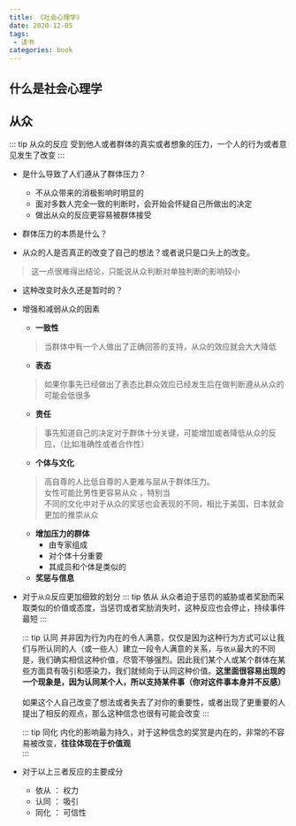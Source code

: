 ```yaml
---
title: 《社会心理学》
date: 2020-12-05
tags:
 - 读书
categories: book
---
```



## 什么是社会心理学


## 从众
::: tip 从众的反应
受到他人或者群体的真实或者想象的压力，一个人的行为或者意见发生了改变
:::

- 是什么导致了人们遵从了群体压力？
  + 不从众带来的消极影响时明显的
  + 面对多数人完全一致的判断时，会开始会怀疑自己所做出的决定
  + 做出从众的反应更容易被群体接受


- 群体压力的本质是什么？

- 从众的人是否真正的改变了自己的想法？或者说只是口头上的改变。
  
> 这一点很难得出结论，只能说从众判断对单独判断的影响较小

- 这种改变时永久还是暂时的？

- 增强和减弱从众的因素
  + **一致性**
  > 当群体中有一个人做出了正确回答的支持，从众的效应就会大大降低
  +  **表态**
  > 如果你事先已经做出了表态比群众效应已经发生后在做判断遵从从众的可能会低很多
  + **责任**
  > 事先知道自己的决定对于群体十分关键，可能增加或者降低从众的反应，（比如准确性或者合作性）
  + **个体与文化**
  > 高自尊的人比低自尊的人更难与屈从于群体压力。 <br>
  > 女性可能比男性更容易从众 ，特别当<br>
  > 不同的文化中对于从众的奖惩也会表现的不同，相比于美国，日本就会更加的推崇从众
  + **增加压力的群体**
    - 由专家组成
    - 对个体十分重要
    - 其成员和个体是类似的
  + **奖惩与信息**
- 对于`从众`反应更加细致的划分
  ::: tip 依从
  从众者迫于惩罚的威胁或者奖励而采取类似的价值或态度，当惩罚或者奖励消失时，这种反应也会停止，持续事件最短
  :::

  ::: tip 认同
  并非因为行为内在的令人满意，仅仅是因为这种行为方式可以让我们与所认同的人（或一些人）建立一段令人满意的关系，与`依从`最大的不同是，我们确实相信这种价值，尽管不够强烈。因此我们某个人或某个群体在某些方面具有吸引和感染力，我们就倾向于认同这种价值。**这里面很容易出现的一个现象是，因为认同某个人，所以支持某件事（你对这件事本身并不反感）** <br><br>
  如果这个人自己改变了想法或者失去了对你的重要性，或者出现了更重要的人提出了相反的观点，那么这种信念也很有可能会改变
  :::

  ::: tip 同化
  内化的影响最为持久，对于这种信念的奖赏是内在的，非常的不容易被改变，**往往体现在于价值观** <br>
  :::

- 对于以上三者反应的主要成分
  + 依从 ： 权力
  + 认同 ： 吸引
  + 同化 ： 可信性 



<!-- ::: tip
据观察，从众的效应在现代已经开始削减，这得益于当前的社会背景和教育 
::: -->